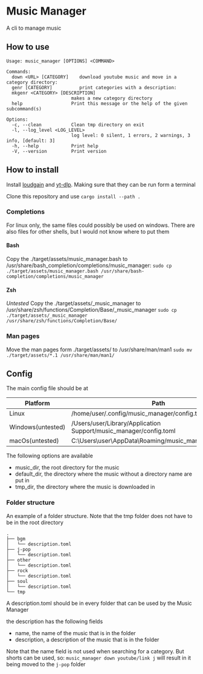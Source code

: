 # Music Manager

A cli to manage music

## How to use

```text
Usage: music_manager [OPTIONS] <COMMAND>

Commands:
  down <URL> [CATEGORY]    download youtube music and move in a category directory: 
  genr [CATEGORY]          print categories with a description: 
  mkgenr <CATEGORY> [DESCRIPTION]  
                        makes a new category directory
  help                  Print this message or the help of the given subcommand(s)

Options:
  -c, --clean           Clean tmp directory on exit
  -l, --log_level <LOG_LEVEL>  
                        log level: 0 silent, 1 errors, 2 warnings, 3 info, [default: 3]
  -h, --help            Print help
  -V, --version         Print version
```

## How to install

Install [loudgain](https://github.com/Moonbase59/loudgain "https://github.com/Moonbase59/loudgain") and [yt-dlp](https://github.com/yt-dlp/yt-dlp "https://github.com/yt-dlp/yt-dlp"). Making sure that they can be run form a terminal

Clone this repository and use `cargo install --path .`

### Completions

For linux only, the same files could possibly be used on windows.
There are also files for other shells, but I would not know where to put them

#### Bash

Copy the ./target/assets/music_manager.bash to /usr/share/bash_completion/completions/music_manager:
`sudo cp ./target/assets/music_manager.bash /usr/share/bash-completion/completions/music_manager`

#### Zsh

*Untested*
Copy the ./target/assets/_music_manager to /usr/share/zsh/functions/Completion/Base/_music_manager
`sudo cp ./target/assets/_music_manager /usr/share/zsh/functions/Completion/Base/`

### Man pages

Move the man pages form ./target/assets/ to /usr/share/man/man1
`sudo mv ./target/assets/*.1 /usr/share/man/man1/`

## Config

The main config file should be at

| Platform          | Path                                                              |
| ----------------- | ----------------------------------------------------------------- |
| Linux             | /home/user/.config/music_manager/config.toml                      |
| Windows(untested) | /Users/user/Library/Application Support/music_manager/config.toml |
| macOs(untested)   | C:\Users\user\AppData\Roaming/music_manager/config.toml           |

The following options are available

- music_dir, the root directory for the music
- default_dir, the directory where the music without a directory name are put in
- tmp_dir, the directory where the music is downloaded in

### Folder structure

An example of a folder structure. Note that the tmp folder does not have to be in the root directory

```text
.
├── bgm
│   └── description.toml
├── j-pop
│   └── description.toml
├── other
│   └── description.toml
├── rock
│   └── description.toml
├── soul
│   └── description.toml
└── tmp
```

A description.toml should be in every folder that can be used by the Music Manager

the description has the following fields

- name, the name of the music that is in the folder
- description, a description of the music that is in the folder

Note that the name field is not used when searching for a category. But shorts can be used, so: `music_manager down youtube/link j` will result in it being moved to the `j-pop` folder
